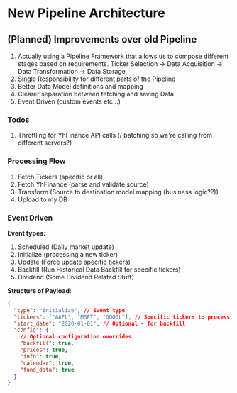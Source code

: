 # New Pipeline Architecture

## (Planned) Improvements over old Pipeline

1. Actually using a Pipeline Framework that allows us to compose different stages based on requirements.
   Ticker Selection → Data Acquisition → Data Transformation → Data Storage
2. Single Responsibility for different parts of the Pipeline
3. Better Data Model definitions and mapping
4. Clearer separation between fetching and saving Data
5. Event Driven (custom events etc...)

### Todos

1. Throttling for YhFinance API calls (/ batching so we're calling from different servers?)

### Processing Flow

1. Fetch Tickers (specific or all)
2. Fetch YhFinance (parse and validate source)
3. Transform (Source to destination model mapping (business logic??))
4. Upload to my DB

### Event Driven

**Event types:**

1. Scheduled (Daily market update)
2. Initialize (processing a new ticker)
3. Update (Force update specific tickers)
4. Backfill (Run Historical Data Backfill for specific tickers)
5. Dividend (Some Dividend Related Stuff)

**Structure of Payload**:

```json
{
  "type": "initialize", // Event type
  "tickers": ["AAPL", "MSFT", "GOOGL"], // Specific tickers to process
  "start_date": "2020-01-01", // Optional - for backfill
  "config": {
    // Optional configuration overrides
    "backfill": true,
    "prices": true,
    "info": true,
    "calendar": true,
    "fund_data": true
  }
}
```
